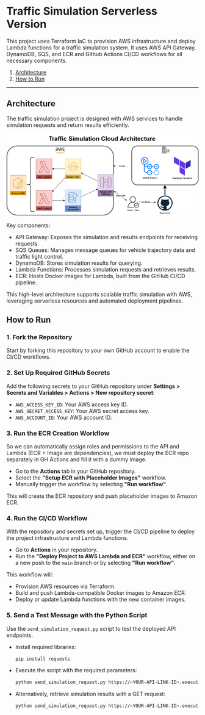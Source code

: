 # Traffic Simulation Serverless Version

This project uses Terraform IaC to provision AWS infrastructure and deploy Lambda functions for a traffic simulation system. It uses AWS API Gateway, DynamoDB, SQS, and ECR and Github Actions CI/CD workflows for all necessary components.

1. [Architecture](#architecture)
2. [How to Run](#how-to-run)
---

## Architecture
The traffic simulation project is designed with AWS services to handle simulation requests and return results efficiently.

![Traffic Simulation](.github/architecture.png)

Key components:

- API Gateway: Exposes the simulation and results endpoints for receiving requests.
- SQS Queues: Manages message queues for vehicle trajectory data and traffic light control.
- DynamoDB: Stores simulation results for querying.
- Lambda Functions: Processes simulation requests and retrieves results.
- ECR: Hosts Docker images for Lambda, built from the GitHub CI/CD pipeline.

This high-level architecture supports scalable traffic simulation with AWS, leveraging serverless resources and automated deployment pipelines.

## How to Run

### 1. Fork the Repository
Start by forking this repository to your own GitHub account to enable the CI/CD workflows.

### 2. Set Up Required GitHub Secrets
Add the following secrets to your GitHub repository under **Settings > Secrets and Variables > Actions > New repository secret**:
  
- `AWS_ACCESS_KEY_ID`: Your AWS access key ID.
- `AWS_SECRET_ACCESS_KEY`: Your AWS secret access key.
- `AWS_ACCOUNT_ID`: Your AWS account ID.

### 3. Run the ECR Creation Workflow
So we can automatically assign roles and permissions to the API and Lambda (ECR + Image are dependencies), we must deploy the ECR repo separately in GH Actions and fill it with a dummy image.

- Go to the **Actions** tab in your GitHub repository.
- Select the **"Setup ECR with Placeholder Images"** workflow.
- Manually trigger the workflow by selecting **"Run workflow"**.
  
This will create the ECR repository and push placeholder images to Amazon ECR.

### 4. Run the CI/CD Workflow
With the repository and secrets set up, trigger the CI/CD pipeline to deploy the project infrastructure and Lambda functions.

- Go to **Actions** in your repository.
- Run the **"Deploy Project to AWS Lambda and ECR"** workflow, either on a new push to the `main` branch or by selecting **"Run workflow"**.

This workflow will:
- Provision AWS resources via Terraform.
- Build and push Lambda-compatible Docker images to Amazon ECR.
- Deploy or update Lambda functions with the new container images.

### 5. Send a Test Message with the Python Script
Use the `send_simulation_request.py` script to test the deployed API endpoints.

- Install required libraries:
  ```bash
  pip install requests
  ```
  
- Execute the script with the required parameters:
  ```bash
  python send_simulation_request.py https://<YOUR-API-LINK-ID>.execute-api.us-east-2.amazonaws.com/prod/simulate --method POST --vehicle_count 10 --time_step 2.5
  ```

- Alternatively, retrieve simulation results with a GET request:
  ```bash
  python send_simulation_request.py https://<YOUR-API-LINK-ID>.execute-api.us-east-2.amazonaws.com/prod/results --method GET
  ```
